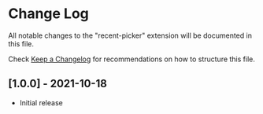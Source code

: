 # Change Log

All notable changes to the "recent-picker" extension will be documented in this file.

Check [Keep a Changelog](http://keepachangelog.com/) for recommendations on how to structure this file.

## [1.0.0] - 2021-10-18
- Initial release
